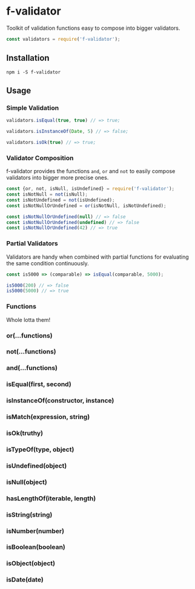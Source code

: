 # f-validator

Toolkit of validation functions easy to compose into bigger validators.

```js
const validators = require('f-validator');
```
## Installation
```
npm i -S f-validator
```

## Usage

### Simple Validation
```js
validators.isEqual(true, true) // => true;
```

```js
validators.isInstanceOf(Date, 5) // => false;
```

```js
validators.isOk(true) // => true;
```

### Validator Composition

f-validator provides the functions `and`, `or` and `not` to easily compose validators into bigger more precise ones.

```js
const {or, not, isNull, isUndefined} = require('f-validator');
const isNotNull = not(isNull);
const isNotUndefined = not(isUndefined);
const isNotNullOrUndefined = or(isNotNull, isNotUndefined);

const isNotNullOrUndefined(null) // => false
const isNotNullOrUndefined(undefined) // => false
const isNotNullOrUndefined(42) // => true
```

### Partial Validators

Validators are handy when combined with partial functions for evaluating the same condition continuously.

```js
const is5000 => (comparable) => isEqual(comparable, 5000);

is5000(200) // => false
is5000(5000) // => true
```

### Functions

Whole lotta them!
### or(...functions)
### not(...functions)
### and(...functions)
### isEqual(first, second)
### isInstanceOf(constructor, instance)
### isMatch(expression, string)
### isOk(truthy)
### isTypeOf(type, object)
### isUndefined(object)
### isNull(object)
### hasLengthOf(iterable, length)
### isString(string)
### isNumber(number)
### isBoolean(boolean)
### isObject(object)
### isDate(date)
